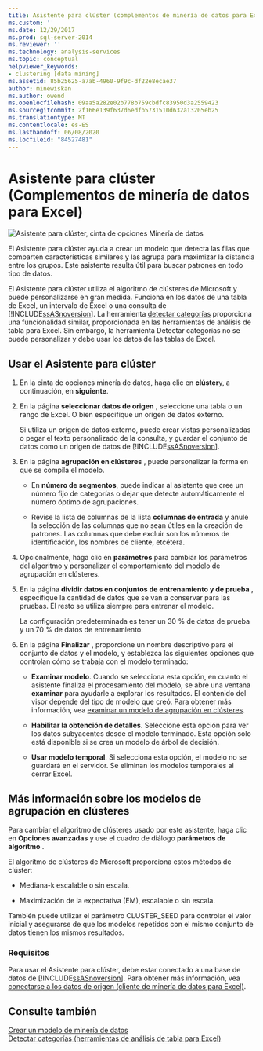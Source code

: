 ```yaml
---
title: Asistente para clúster (complementos de minería de datos para Excel) | Microsoft Docs
ms.custom: ''
ms.date: 12/29/2017
ms.prod: sql-server-2014
ms.reviewer: ''
ms.technology: analysis-services
ms.topic: conceptual
helpviewer_keywords:
- clustering [data mining]
ms.assetid: 85b25625-a7ab-4960-9f9c-df22e8ecae37
author: minewiskan
ms.author: owend
ms.openlocfilehash: 09aa5a282e02b778b759cbdfc83950d3a2559423
ms.sourcegitcommit: 2f166e139f637d6edfb5731510d632a13205eb25
ms.translationtype: MT
ms.contentlocale: es-ES
ms.lasthandoff: 06/08/2020
ms.locfileid: "84527481"
---
```

# <a name="cluster-wizard-data-mining-add-ins-for-excel"></a>Asistente para clúster (Complementos de minería de datos para Excel)
  ![Asistente para clúster, cinta de opciones Minería de datos](media/dmc-cluster.gif "Asistente para clúster, cinta de opciones Minería de datos")  
  
 El Asistente para clúster ayuda a crear un modelo que detecta las filas que comparten características similares y las agrupa para maximizar la distancia entre los grupos. Este asistente resulta útil para buscar patrones en todo tipo de datos.  
  
 El Asistente para clúster utiliza el algoritmo de clústeres de Microsoft y puede personalizarse en gran medida. Funciona en los datos de una tabla de Excel, un intervalo de Excel o una consulta de [!INCLUDE[ssASnoversion](../includes/ssasnoversion-md.md)]. La herramienta [detectar categorías](detect-categories-table-analysis-tools-for-excel.md) proporciona una funcionalidad similar, proporcionada en las herramientas de análisis de tabla para Excel. Sin embargo, la herramienta Detectar categorías no se puede personalizar y debe usar los datos de las tablas de Excel.  
  
## <a name="using-the-cluster-wizard"></a>Usar el Asistente para clúster  
  
1.  En la cinta de opciones minería de datos, haga clic en **clúster**y, a continuación, en **siguiente**.  
  
2.  En la página **seleccionar datos de origen** , seleccione una tabla o un rango de Excel. O bien especifique un origen de datos externo.  
  
     Si utiliza un origen de datos externo, puede crear vistas personalizadas o pegar el texto personalizado de la consulta, y guardar el conjunto de datos como un origen de datos de [!INCLUDE[ssASnoversion](../includes/ssasnoversion-md.md)].  
  
3.  En la página **agrupación en clústeres** , puede personalizar la forma en que se compila el modelo.  
  
    -   En **número de segmentos**, puede indicar al asistente que cree un número fijo de categorías o dejar que detecte automáticamente el número óptimo de agrupaciones.  
  
    -   Revise la lista de columnas de la lista **columnas de entrada** y anule la selección de las columnas que no sean útiles en la creación de patrones. Las columnas que debe excluir son los números de identificación, los nombres de cliente, etcétera.  
  
4.  Opcionalmente, haga clic en **parámetros** para cambiar los parámetros del algoritmo y personalizar el comportamiento del modelo de agrupación en clústeres.  
  
5.  En la página **dividir datos en conjuntos de entrenamiento y de prueba** , especifique la cantidad de datos que se van a conservar para las pruebas. El resto se utiliza siempre para entrenar el modelo.  
  
     La configuración predeterminada es tener un 30 % de datos de prueba y un 70 % de datos de entrenamiento.  
  
6.  En la página **Finalizar** , proporcione un nombre descriptivo para el conjunto de datos y el modelo, y establezca las siguientes opciones que controlan cómo se trabaja con el modelo terminado:  
  
    -   **Examinar modelo**. Cuando se selecciona esta opción, en cuanto el asistente finaliza el procesamiento del modelo, se abre una ventana **examinar** para ayudarle a explorar los resultados. El contenido del visor depende del tipo de modelo que creó. Para obtener más información, vea [examinar un modelo de agrupación en clústeres](browsing-a-clustering-model.md).  
  
    -   **Habilitar la obtención de detalles**. Seleccione esta opción para ver los datos subyacentes desde el modelo terminado. Esta opción solo está disponible si se crea un modelo de árbol de decisión.  
  
    -   **Usar modelo temporal**. Si selecciona esta opción, el modelo no se guardará en el servidor. Se eliminan los modelos temporales al cerrar Excel.  
  
## <a name="more-about-clustering-models"></a>Más información sobre los modelos de agrupación en clústeres  
 Para cambiar el algoritmo de clústeres usado por este asistente, haga clic en **Opciones avanzadas** y use el cuadro de diálogo **parámetros de algoritmo** .  
  
 El algoritmo de clústeres de Microsoft proporciona estos métodos de clúster:  
  
-   Mediana-k escalable o sin escala.  
  
-   Maximización de la expectativa (EM), escalable o sin escala.  
  
 También puede utilizar el parámetro CLUSTER_SEED para controlar el valor inicial y asegurarse de que los modelos repetidos con el mismo conjunto de datos tienen los mismos resultados.  
  
### <a name="requirements"></a>Requisitos  
 Para usar el Asistente para clúster, debe estar conectado a una base de datos de [!INCLUDE[ssASnoversion](../includes/ssasnoversion-md.md)]. Para obtener más información, vea [conectarse a los datos de origen &#40;cliente de minería de datos para Excel&#41;](connect-to-source-data-data-mining-client-for-excel.md).  
  
## <a name="see-also"></a>Consulte también  
 [Crear un modelo de minería de datos](creating-a-data-mining-model.md)   
 [Detectar categorías &#40;herramientas de análisis de tabla para Excel&#41;](detect-categories-table-analysis-tools-for-excel.md)  
  
  
